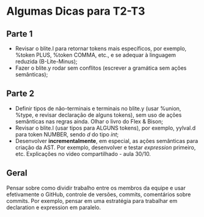 # Algumas Dicas para T2-T3

## Parte 1

- Revisar o blite.l para retornar tokens mais específicos, por exemplo,
%token PLUS, %token COMMA, etc., e se adequar à linguagem reduzida (B-Lite-Minus);
- Fazer o blite.y rodar sem conflitos (escrever a gramática sem ações semânticas);

## Parte 2
- Definir tipos de não-terminais e terminais no blite.y 
(usar %union, %type, e revisar declaração de alguns tokens), sem uso de ações semânticas nas regras ainda. Olhar o livro do Flex & Bison;
- Revisar o blite.l (usar tipos para ALGUNS tokens), por exemplo, yylval.d para 
token NUMBER, sendo _d_ do tipo _int_;
- Desenvolver __incrementalmente__, em especial, as ações semânticas 
para criação da AST. Por exemplo, desenvolver e testar _expression_ primeiro, etc. 
Explicações no video compartilhado - aula 30/10.

## Geral 
Pensar sobre como dividir trabalho entre os membros da equipe e usar efetivamente o GitHub,
controle de versões, commits, comentários sobre commits. Por exemplo, 
pensar em uma estratégia para trabalhar em declaration e expression em paralelo. 


